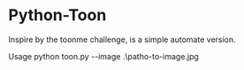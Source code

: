 # Python-Toon
Inspire by the toonme challenge, is a simple automate version.


Usage
python toon.py --image .\patho-to-image.jpg
